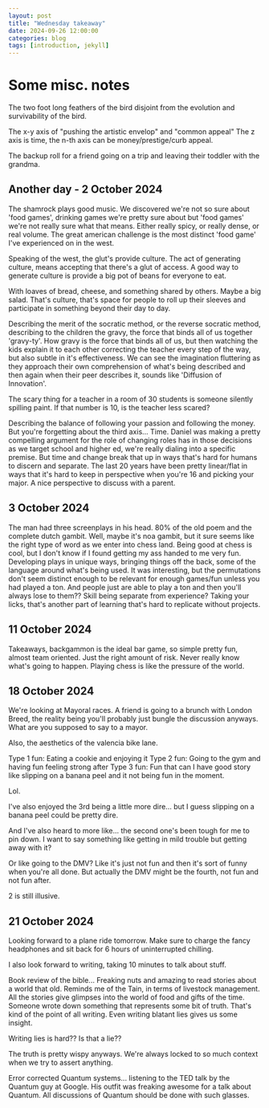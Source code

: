 ```yaml
---
layout: post
title: "Wednesday takeaway"
date: 2024-09-26 12:00:00
categories: blog
tags: [introduction, jekyll]
---
```


# Some misc. notes

The two foot long feathers of the bird disjoint from the evolution and survivability of the bird. 

The x-y axis of "pushing the artistic envelop" and "common appeal"
The z axis is time, the n-th axis can be money/prestige/curb appeal. 

The backup roll for a friend going on a trip and leaving their toddler with the grandma. 

## Another day - 2 October 2024

The shamrock plays good music. We discovered we're not so sure about 'food games', drinking games we're pretty sure about but 'food games' we're not really sure what that means. Either really spicy, or really dense, or real volume. The great american challenge is the most distinct 'food game' I've experienced on in the west. 

Speaking of the west, the glut's provide culture. The act of generating culture, means accepting that there's a glut of access. A good way to generate culture is provide a big pot of beans for everyone to eat. 

With loaves of bread, cheese, and something shared by others. Maybe a big salad. That's culture, that's space for people to roll up their sleeves and participate in something beyond their day to day. 

Describing the merit of the socratic method, or the reverse socratic method, describing to the children the gravy, the force that binds all of us together 'gravy-ty'. How gravy is the force that binds all of us, but then watching the kids explain it to each other correcting the teacher every step of the way, but also subtle in it's effectiveness. We can see the imagination fluttering as they approach their own comprehension of what's being described and then again when their peer describes it, sounds like 'Diffusion of Innovation'. 

The scary thing for a teacher in a room of 30 students is someone silently spilling paint. 
If that number is 10, is the teacher less scared? 

Describing the balance of following your passion and following the money. But you're forgetting about the third axis... Time. Daniel was making a pretty compelling argument for the role of changing roles has in those decisions as we target school and higher ed, we're really dialing into a specific premise. But time and change break that up in ways that's hard for humans to discern and separate. The last 20 years have been pretty linear/flat in ways that it's hard to keep in perspective when you're 16 and picking your major. A nice perspective to discuss with a parent. 

## 3 October 2024

The man had three screenplays in his head. 80% of the old poem and the complete dutch gambit. Well, maybe it's noa gambit, but it sure seems like the right type of word as we enter into chess land. Being good at chess is cool, but I don't know if I found getting my ass handed to me very fun. Developing plays in unique ways, bringing things off the back, some of the language around what's being used. It was interesting, but the permutations don't seem distinct enough to be relevant for enough games/fun unless you had played a ton. And people just are able to play a ton and then you'll always lose to them?? Skill being separate from experience? Taking your licks, that's another part of learning that's hard to replicate without projects. 


## 11 October 2024

Takeaways, backgammon is the ideal bar game, so simple pretty fun, almost team oriented. Just the right amount of risk. Never really know what's going to happen. Playing chess is like the pressure of the world. 

## 18 October 2024

We're looking at Mayoral races. A friend is going to a brunch with London Breed, the reality being you'll probably just bungle the discussion anyways. 
What are you supposed to say to a mayor. 

Also, the aesthetics of the valencia bike lane. 

Type 1 fun: Eating a cookie and enjoying it
Type 2 fun: Going to the gym and having fun feeling strong after
Type 3 fun: Fun that can I have good story like slipping on a banana peel and it not being fun in the moment. 

Lol. 

I've also enjoyed the 3rd being a little more dire... but I guess slipping on a banana peel could be pretty dire. 

And I've also heard to more like... the second one's been tough for me to pin down. I want to say something like getting in mild trouble but getting away with it? 

Or like going to the DMV? Like it's just not fun and then it's sort of funny when you're all done. But actually the DMV might be the fourth, not fun and not fun after. 

2 is still illusive. 

## 21 October 2024

Looking forward to a plane ride tomorrow. Make sure to charge the fancy headphones and sit back for 6 hours of uninterrupted chilling. 

I also look forward to writing, taking 10 minutes to talk about stuff. 

Book review of the bible... Freaking nuts and amazing to read stories about a world that old. Reminds me of the Tain, in terms of livestock management. All the stories give glimpses into the world of food and gifts of the time. Someone wrote down something that represents some bit of truth. That's kind of the point of all writing. Even writing blatant lies gives us some insight. 

Writing lies is hard?? Is that a lie?? 

The truth is pretty wispy anyways. We're always locked to so much context when we try to assert anything. 

Error corrected Quantum systems... listening to the TED talk by the Quantum guy at Google. His outfit was freaking awesome for a talk about Quantum. All discussions of Quantum should be done with such glasses. 

